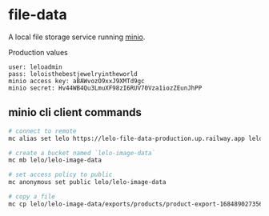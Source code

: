 # file-data

A local file storage service running [minio](https://min.io/docs/minio/linux/reference/minio-mc.html).

Production values
```
user: leloadmin
pass: leloisthebestjewelryintheworld
minio access key: aBAWvozO9xxJ9XMTd9gc
minio secret: Hv44WB4Qu3LmuXF98zI6RUV70Vza1iozZEunJhPP
```

## minio cli client commands

```bash
# connect to remote
mc alias set lelo https://lelo-file-data-production.up.railway.app leloadmin leloisthebestjewelryintheworld

# create a bucket named `lelo-image-data`
mc mb lelo/lelo-image-data

# set access policy to public
mc anonymous set public lelo/lelo-image-data

# copy a file
mc cp lelo/lelo-image-data/exports/products/product-export-1684890273562.csv .
```
